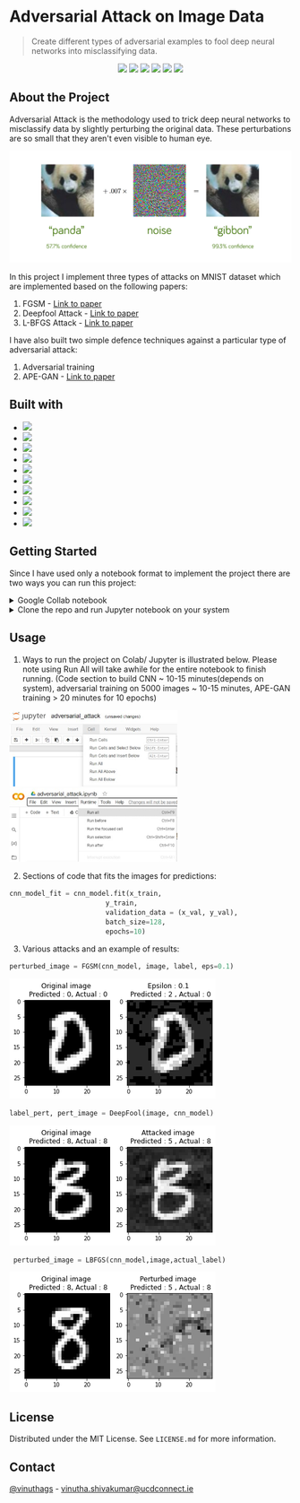 # Adversarial Attack on Image Data
> Create different types of adversarial examples to fool deep neural networks into misclassifying data.
<p align='center'>
<!-- PROJECT SHIELDS -->
<img src="https://img.shields.io/badge/Python-FFD43B?style=for-the-badge&logo=python&logoColor=blue">
<img src="https://img.shields.io/badge/Jupyter-F37626.svg?&style=for-the-badge&logo=Jupyter&logoColor=white">
<img src="https://img.shields.io/badge/Colab-F9AB00?style=for-the-badge&logo=googlecolab&color=525252">
<img src="https://img.shields.io/badge/scikit_learn-F7931E?style=for-the-badge&logo=scikit-learn&logoColor=white">
<img src="https://img.shields.io/badge/TensorFlow-FF6F00?style=for-the-badge&logo=TensorFlow&logoColor=white">
<img src="https://img.shields.io/badge/Keras-D00000?style=for-the-badge&logo=Keras&logoColor=white">
</p>

<!--ABOUT-->
## About the Project

Adversarial Attack is the methodology used to trick deep neural networks to misclassify data by slightly perturbing the original data. These perturbations are so small that they aren't even visible to human eye.

<img src="https://github.com/ACM40960/project-21200461/blob/main/images/adv_example.png">

In this project I implement three types of attacks on MNIST dataset which are implemented based on the following papers:

1. FGSM - [Link to paper](https://arxiv.org/abs/1412.6572)
2. Deepfool Attack - [Link to paper](https://arxiv.org/abs/1511.04599)
3. L-BFGS Attack - [Link to paper](https://arxiv.org/abs/1312.6199)

I have also built two simple defence techniques against a particular type of adversarial attack:

1. Adversarial training
2. APE-GAN - [Link to paper](https://arxiv.org/abs/1707.05474)

<!-- Software and Library details-->
## Built with

* <img src="https://img.shields.io/badge/python-v3.8.8-blue">
* <img src="https://img.shields.io/badge/tensorflow-v2.9.1-orange">
* <img src="https://img.shields.io/badge/numpy-v1.22.3-red">
* <img src="https://img.shields.io/badge/pandas-v1.4.2-brightgreen">
* <img src="https://img.shields.io/badge/seaborn-v0.11.2-yellowgreen">
* <img src="https://img.shields.io/badge/matplotlib-v3.5.1-yellow">
* <img src="https://img.shields.io/badge/xgboost-v1.6.1-lightgrey">
* <img src="https://img.shields.io/badge/sklearn-v1.1.1-blue">
* <img src="https://img.shields.io/badge/keras-v2.9.0-red">
* <img src="https://img.shields.io/badge/tensorflow__probability-v0.17.0-orange">


<!-- Installation details -->
## Getting Started

Since I have used only a notebook format to implement the project there are two ways you can run this project:

<details>
<summary> Google Collab notebook </summary>
<p>
The Hassle free approach

All the necessary libraries are downloaded as part of the notebook and uses its own compute power to run the project.
<br><br>
<a href="https://colab.research.google.com/drive/1PQHojePoskwSC3xi3BxVBrAjnngjWR6J?usp=sharing">
  <img src="https://colab.research.google.com/assets/colab-badge.svg" class="center" alt="Open In Colab"/>
</a>
</p>
</details>

<details>
<summary> Clone the repo and run Jupyter notebook on your system </summary>
<p>

#### Pre-requisite software Installation

- [Jupyter](https://jupyter.org/install)
- [Python](https://www.python.org/downloads/release/python-380/)
- [pip](https://pip.pypa.io/en/stable/installation/)

The tensorflow version I use only makes use of CPU so the following two software installations
arent mandatory. You may get a warning if your system does not have a NVIDIA GPU, while running the code 
but it doesnt impact the models that are built.

- [Cuda toolkit](https://developer.nvidia.com/cuda-toolkit-archive)
- [cuDNN](https://developer.nvidia.com/cudnn)

#### Running the Jupyter notebook on your system

1. Clone the repo onto your system
```bash
git clone https://github.com/ACM40960/project-21200461.git
```

2. The repo you download should have this file structure on your system

```
.
├── images
├── src
│   └── adversarial_attack.ipynb
├── LICENSE.md
├── README.md
└── requirements.txt
```
3. Launch command prompt from the directory where the repo is installed and run the following command to install all the required libraries

```bash
pip install -r requirements.txt
```

4. Launch the **adversarial_attack.ipynb in the src folder** either by double clicking on it(if Jupyter is the default software for opening ipynb on your system) or run the following command from the **src folder** to launch jupyter.

``` bash
jupyter notebook
```

</p>
</details>

<!-- USAGE -->
## Usage

1. Ways to run the project on Colab/ Jupyter is illustrated below. Please note using Run All will take awhile for the entire notebook to finish running.
(Code section to build CNN ~ 10-15 minutes(depends on system), adversarial training on 5000 images ~ 10-15 minutes, APE-GAN training > 20 minutes for 10 epochs)
<p float="left" >
<img src="https://github.com/ACM40960/project-21200461/blob/main/images/run.jpg"  width=300  title="Jupyter- Run options"/>
<img src="https://github.com/ACM40960/project-21200461/blob/main/images/colab_run.jpg"  width=300 title="Colab-Run options"/>
</p>

2. Sections of code that fits the images for predictions:

```python
cnn_model_fit = cnn_model.fit(x_train, 
                        y_train,
                        validation_data = (x_val, y_val),
                        batch_size=128,
                        epochs=10)
```
3. Various attacks and an example of results:
```python
perturbed_image = FGSM(cnn_model, image, label, eps=0.1)
```
<img src="https://github.com/ACM40960/project-21200461/blob/main/images/fgsm_example.png" title="FGSM">

```python
label_pert, pert_image = DeepFool(image, cnn_model)
```
<img src="https://github.com/ACM40960/project-21200461/blob/main/images/deepfool_example.png" title="DeepFool">

```python
 perturbed_image = LBFGS(cnn_model,image,actual_label)
```
<img src="https://github.com/ACM40960/project-21200461/blob/main/images/lbfgs_example.png" title="LBFGS">

<!-- LICENSE -->
## License

Distributed under the MIT License. See `LICENSE.md` for more information.

<!-- CONTACT -->
## Contact
[@vinuthags](https://github.com/vinuthags) - vinutha.shivakumar@ucdconnect.ie